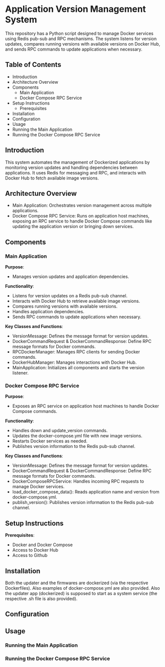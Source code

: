 # Application Version Management System

This repository has a Python script designed to manage Docker services using Redis pub-sub and RPC mechanisms. The system listens for version updates, compares running versions with available versions on Docker Hub, and sends RPC commands to update applications when necessary.

## Table of Contents

- Introduction
- Architecture Overview
- Components
  - Main Application
  - Docker Compose RPC Service
- Setup Instructions
  - Prerequisites
- Installation
- Configuration
- Usage
 - Running the Main Application
 - Running the Docker Compose RPC Service


## Introduction

This system automates the management of Dockerized applications by monitoring version updates and handling dependencies between applications. It uses Redis for messaging and RPC, and interacts with Docker Hub to fetch available image versions.

## Architecture Overview

- Main Application: Orchestrates version management across multiple applications.
- Docker Compose RPC Service: Runs on application host machines, exposing an RPC service to handle Docker Compose commands like updating the application version or bringing down services.

## Components
### Main Application

**Purpose**: 

- Manages version updates and application dependencies.

**Functionality**:

- Listens for version updates on a Redis pub-sub channel.
- Interacts with Docker Hub to retrieve available image versions.
- Compares running versions with available versions.
- Handles application dependencies.
- Sends RPC commands to update applications when necessary.

**Key Classes and Functions**:

- VersionMessage: Defines the message format for version updates.
- DockerCommandRequest & DockerCommandResponse: Define RPC message formats for Docker commands.
- RPCDockerManager: Manages RPC clients for sending Docker commands.
- DockerHubManager: Manages interactions with Docker Hub.
- MainApplication: Initializes all components and starts the version listener.

### Docker Compose RPC Service

**Purpose**:

- Exposes an RPC service on application host machines to handle Docker Compose commands.

**Functionality**:

- Handles down and update_version commands.
- Updates the docker-compose.yml file with new image versions.
- Restarts Docker services as needed.
- Publishes version information to the Redis pub-sub channel.

**Key Classes and Functions**:

- VersionMessage: Defines the message format for version updates.
- DockerCommandRequest & DockerCommandResponse: Define RPC message formats for Docker commands.
- DockerComposeRPCService: Handles incoming RPC requests to manage Docker services.
- load_docker_compose_data(): Reads application name and version from docker-compose.yml.
- publish_version(): Publishes version information to the Redis pub-sub channel.

## Setup Instructions
**Prerequisites**:

- Docker and Docker Compose
- Access to Docker Hub
- Access to Github

## Installation
Both the updater and the firmwares are dockerized (via the respective Dockerfiles). Also examples of docker-compose.yml are also provided. Also the updater app (dockerized) is supposed to start as a system service (the respective .sh file is also provided).

## Configuration

## Usage

### Running the Main Application

### Running the Docker Compose RPC Service
